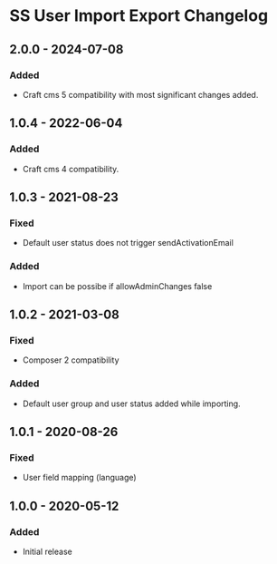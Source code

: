 # SS User Import Export Changelog

## 2.0.0 - 2024-07-08
### Added
- Craft cms 5 compatibility with most significant changes added.

## 1.0.4 - 2022-06-04
### Added
- Craft cms 4 compatibility.

## 1.0.3 - 2021-08-23
### Fixed
- Default user status does not trigger sendActivationEmail

### Added
- Import can be possibe if allowAdminChanges false

## 1.0.2 - 2021-03-08
### Fixed
- Composer 2 compatibility

### Added
- Default user group and user status added while importing.

## 1.0.1 - 2020-08-26
### Fixed
- User field mapping (language)

## 1.0.0 - 2020-05-12
### Added
- Initial release
